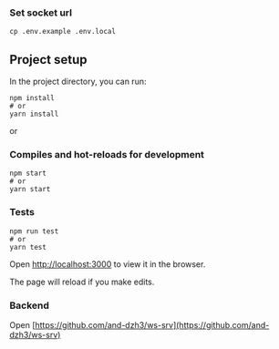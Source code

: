 ### Set socket url

```
cp .env.example .env.local
```

## Project setup

In the project directory, you can run:

```
npm install
# or
yarn install
```

or

### Compiles and hot-reloads for development

```
npm start
# or
yarn start
```

### Tests

```
npm run test
# or
yarn test
```

Open [http://localhost:3000](http://localhost:3000) to view it in the browser.

The page will reload if you make edits.

### Backend

Open [https://github.com/and-dzh3/ws-srv](https://github.com/and-dzh3/ws-srv)

